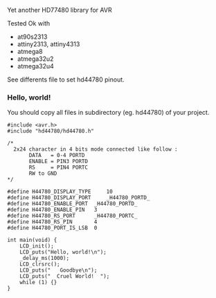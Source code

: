 Yet another HD77480 library for AVR

Tested Ok with 
 * at90s2313
 * attiny2313, attiny4313
 * atmega8
 * atmega32u2
 * atmega32u4

See differents file to set hd44780 pinout. 
### Hello, world!

You should copy all files in subdirectory (eg. hd44780) of your project. 
```
#include <avr.h>
#include "hd44780/hd44780.h"

/* 
  2x24 character in 4 bits mode connected like follow :
       DATA   = 0-4 PORTD
       ENABLE = PIN3 PORTD
       RS     = PIN4 PORTC
       RW to GND
*/

#define H44780_DISPLAY_TYPE 	10
#define H44780_DISPLAY_PORT 	_H44780_PORTD_
#define H44780_ENABLE_PORT 	_H44780_PORTD_
#define H44780_ENABLE_PIN 	3
#define H44780_RS_PORT	 	_H44780_PORTC_
#define H44780_RS_PIN	 	4
#define H44780_PORT_IS_LSB 	0

int main(void) {
	LCD_init();
	LCD_puts("Hello, world!\n");
	_delay_ms(1000);
	LCD_clrsrc();
	LCD_puts("   Goodbye\n");
	LCD_puts("  Cruel World!  ");
	while (1) {}
}
